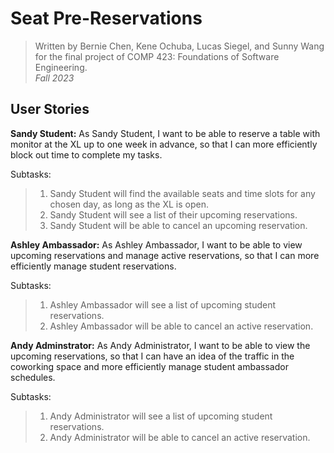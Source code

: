 # Seat Pre-Reservations
> Written by Bernie Chen, Kene Ochuba, Lucas Siegel, and Sunny Wang for the final project of COMP 423: Foundations of Software Engineering.<br>
> *Fall 2023*



## User Stories

**Sandy Student:**
As Sandy Student, I want to be able to reserve a table with monitor at the XL up to one week in advance, so that I can more efficiently block out time to complete my tasks. 

Subtasks: 
> 1. Sandy Student will find the available seats and time slots for any chosen day, as long as the XL is open.<br>
> 2. Sandy Student will see a list of their upcoming reservations.<br>
> 3. Sandy Student will be able to cancel an upcoming reservation.<br>

**Ashley Ambassador:**
As Ashley Ambassador, I want to be able to view upcoming reservations and manage active reservations, so that I can more efficiently manage student reservations. 

Subtasks:
> 1. Ashley Ambassador will see a list of upcoming student reservations.<br>
> 2. Ashley Ambassador will be able to cancel an active reservation.<br>

**Andy Adminstrator:**
As Andy Administrator, I want to be able to view the upcoming reservations, so that I can have an idea of the traffic in the coworking space and more efficiently manage student ambassador schedules. 

Subtasks:
> 1. Andy Administrator will see a list of upcoming student reservations.<br>
> 2. Andy Administrator will be able to cancel an active reservation.<br>
